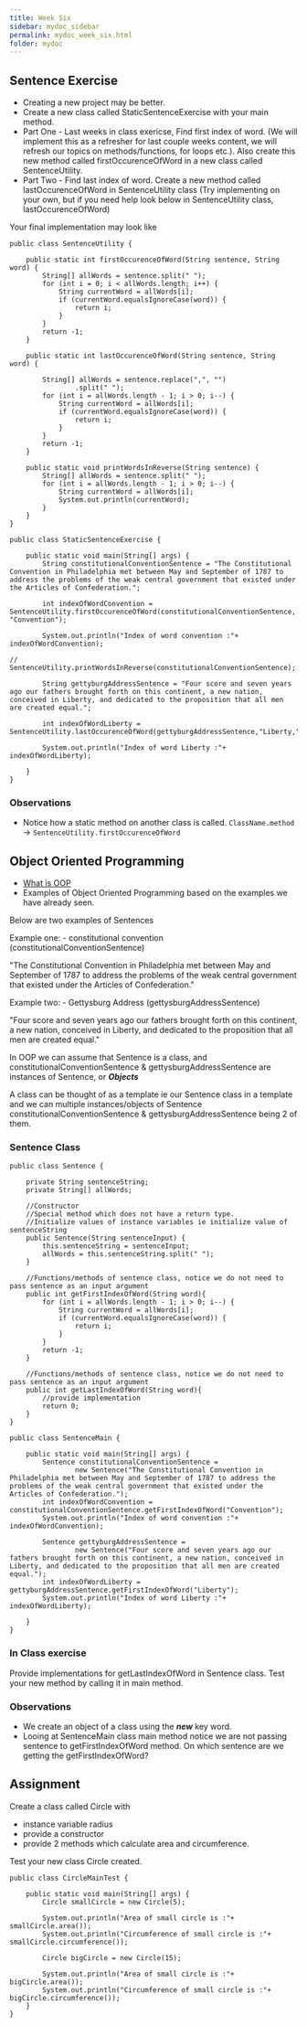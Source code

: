 ```yaml
---
title: Week Six
sidebar: mydoc_sidebar
permalink: mydoc_week_six.html
folder: mydoc
---
```


## Sentence Exercise

* Creating a new project may be better.
* Create a new class called StaticSentenceExercise with your main method.
* Part One - Last weeks in class exericse, Find first index of word. (We will implement this as a refresher for last couple weeks content, we will refresh our topics on methods/functions, for loops etc.). Also create this new method called firstOccurenceOfWord in a new class called SentenceUtility.
* Part Two - Find last index of word. Create a new method called lastOccurenceOfWord in SentenceUtility class  (Try implementing on your own, but if you need help look below in SentenceUtility class, lastOccurenceOfWord)

Your final implementation may look like

```
public class SentenceUtility {

    public static int firstOccurenceOfWord(String sentence, String word) {
        String[] allWords = sentence.split(" ");
        for (int i = 0; i < allWords.length; i++) {
            String currentWord = allWords[i];
            if (currentWord.equalsIgnoreCase(word)) {
                return i;
            }
        }
        return -1;
    }

    public static int lastOccurenceOfWord(String sentence, String word) {

        String[] allWords = sentence.replace(",", "")
                .split(" ");
        for (int i = allWords.length - 1; i > 0; i--) {
            String currentWord = allWords[i];
            if (currentWord.equalsIgnoreCase(word)) {
                return i;
            }
        }
        return -1;
    }

    public static void printWordsInReverse(String sentence) {
        String[] allWords = sentence.split(" ");
        for (int i = allWords.length - 1; i > 0; i--) {
            String currentWord = allWords[i];
            System.out.println(currentWord);
        }
    }
}
```

```
public class StaticSentenceExercise {

    public static void main(String[] args) {
        String constitutionalConventionSentence = "The Constitutional Convention in Philadelphia met between May and September of 1787 to address the problems of the weak central government that existed under the Articles of Confederation.";

        int indexOfWordConvention = SentenceUtility.firstOccurenceOfWord(constitutionalConventionSentence, "Convention");

        System.out.println("Index of word convention :"+ indexOfWordConvention);

//        SentenceUtility.printWordsInReverse(constitutionalConventionSentence);

        String gettyburgAddressSentence = "Four score and seven years ago our fathers brought forth on this continent, a new nation, conceived in Liberty, and dedicated to the proposition that all men are created equal.";

        int indexOfWordLiberty = SentenceUtility.lastOccurenceOfWord(gettyburgAddressSentence,"Liberty,");

        System.out.println("Index of word Liberty :"+ indexOfWordLiberty);

    }
}
```

### Observations

* Notice how a static method on another class is called. `ClassName.method` -> `SentenceUtility.firstOccurenceOfWord`


## Object Oriented Programming

* [What is OOP](https://www.w3schools.com/java/java_oop.asp)
* Examples of Object Oriented Programming based on the examples we have already seen.

Below are two examples of Sentences

Example one: - constitutional convention (constitutionalConventionSentence)

"The Constitutional Convention in Philadelphia met between May and September of 1787 to address the problems of the weak central government that existed under the Articles of Confederation."

Example two: - Gettysburg Address (gettysburgAddressSentence)

"Four score and seven years ago our fathers brought forth on this continent, a new nation, conceived in Liberty, and dedicated to the proposition that all men are created equal."

In OOP we can assume that Sentence is a class, and constitutionalConventionSentence & gettysburgAddressSentence are instances of Sentence, or ***Objects***

A class can be thought of as a template ie our Sentence class in a template and we can multiple instances/objects of Sentence constitutionalConventionSentence & gettysburgAddressSentence being 2 of them.

### Sentence Class

```
public class Sentence {

    private String sentenceString;
    private String[] allWords;

    //Constructor
    //Special method which does not have a return type.
    //Initialize values of instance variables ie initialize value of sentenceString
    public Sentence(String sentenceInput) {
        this.sentenceString = sentenceInput;
        allWords = this.sentenceString.split(" ");
    }

    //Functions/methods of sentence class, notice we do not need to pass sentence as an input argument
    public int getFirstIndexOfWord(String word){
        for (int i = allWords.length - 1; i > 0; i--) {
            String currentWord = allWords[i];
            if (currentWord.equalsIgnoreCase(word)) {
                return i;
            }
        }
        return -1;
    }

    //Functions/methods of sentence class, notice we do not need to pass sentence as an input argument
    public int getLastIndexOfWord(String word){
        //provide implementation
        return 0;
    }
}

```

```
public class SentenceMain {

    public static void main(String[] args) {
        Sentence constitutionalConventionSentence =
                new Sentence("The Constitutional Convention in Philadelphia met between May and September of 1787 to address the problems of the weak central government that existed under the Articles of Confederation.");
        int indexOfWordConvention = constitutionalConventionSentence.getFirstIndexOfWord("Convention");
        System.out.println("Index of word convention :"+ indexOfWordConvention);

        Sentence gettyburgAddressSentence =
                new Sentence("Four score and seven years ago our fathers brought forth on this continent, a new nation, conceived in Liberty, and dedicated to the proposition that all men are created equal.");
        int indexOfWordLiberty = gettyburgAddressSentence.getFirstIndexOfWord("Liberty");
        System.out.println("Index of word Liberty :"+ indexOfWordLiberty);

    }
}
```


### In Class exercise

Provide implementations for getLastIndexOfWord in Sentence class. Test your new method by calling it in main method.


### Observations

* We create an object of a class using the ***new*** key word.
* Looing at SentenceMain class main  method notice we are not passing sentence to getFirstIndexOfWord method. On which sentence are we getting the getFirstIndexOfWord?

## Assignment

Create a class called Circle with

 * instance variable radius
 * provide a constructor
 * provide 2 methods which calculate area and circumference.

Test your new class Circle created.

```
public class CircleMainTest {

    public static void main(String[] args) {
        Circle smallCircle = new Circle(5);

        System.out.println("Area of small circle is :"+ smallCircle.area());
        System.out.println("Circumference of small circle is :"+ smallCircle.circumference());

        Circle bigCircle = new Circle(15);

        System.out.println("Area of small circle is :"+ bigCircle.area());
        System.out.println("Circumference of small circle is :"+ bigCircle.circumference());
    }
}
```